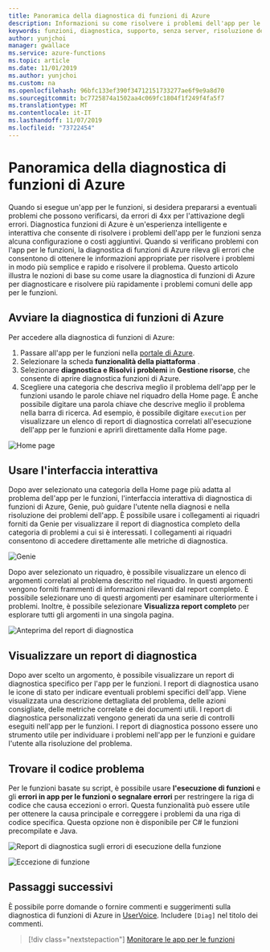 ```yaml
---
title: Panoramica della diagnostica di funzioni di Azure
description: Informazioni su come risolvere i problemi dell'app per le funzioni con la diagnostica di funzioni di Azure.
keywords: funzioni, diagnostica, supporto, senza server, risoluzione dei problemi, self-help
author: yunjchoi
manager: gwallace
ms.service: azure-functions
ms.topic: article
ms.date: 11/01/2019
ms.author: yunjchoi
ms.custom: na
ms.openlocfilehash: 96bfc133ef390f34712151733277ae6f9e9a8d70
ms.sourcegitcommit: bc7725874a1502aa4c069fc1804f1f249f4fa5f7
ms.translationtype: MT
ms.contentlocale: it-IT
ms.lasthandoff: 11/07/2019
ms.locfileid: "73722454"
---
```

# <a name="azure-functions-diagnostics-overview"></a>Panoramica della diagnostica di funzioni di Azure

Quando si esegue un'app per le funzioni, si desidera prepararsi a eventuali problemi che possono verificarsi, da errori di 4xx per l'attivazione degli errori. Diagnostica funzioni di Azure è un'esperienza intelligente e interattiva che consente di risolvere i problemi dell'app per le funzioni senza alcuna configurazione o costi aggiuntivi. Quando si verificano problemi con l'app per le funzioni, la diagnostica di funzioni di Azure rileva gli errori che consentono di ottenere le informazioni appropriate per risolvere i problemi in modo più semplice e rapido e risolvere il problema. Questo articolo illustra le nozioni di base su come usare la diagnostica di funzioni di Azure per diagnosticare e risolvere più rapidamente i problemi comuni delle app per le funzioni.

## <a name="start-azure-functions-diagnostics"></a>Avviare la diagnostica di funzioni di Azure

Per accedere alla diagnostica di funzioni di Azure:

1. Passare all'app per le funzioni nella [portale di Azure](https://portal.azure.com).
2. Selezionare la scheda **funzionalità della piattaforma** .
3. Selezionare **diagnostica e Risolvi i problemi** in **Gestione risorse**, che consente di aprire diagnostica funzioni di Azure.
4. Scegliere una categoria che descriva meglio il problema dell'app per le funzioni usando le parole chiave nel riquadro della Home page. È anche possibile digitare una parola chiave che descrive meglio il problema nella barra di ricerca. Ad esempio, è possibile digitare `execution` per visualizzare un elenco di report di diagnostica correlati all'esecuzione dell'app per le funzioni e aprirli direttamente dalla Home page.

![Home page](./media/functions-diagnostics/homepage.png)

## <a name="use-the-interactive-interface"></a>Usare l'interfaccia interattiva

Dopo aver selezionato una categoria della Home page più adatta al problema dell'app per le funzioni, l'interfaccia interattiva di diagnostica di funzioni di Azure, Genie, può guidare l'utente nella diagnosi e nella risoluzione dei problemi dell'app. È possibile usare i collegamenti ai riquadri forniti da Genie per visualizzare il report di diagnostica completo della categoria di problemi a cui si è interessati. I collegamenti ai riquadri consentono di accedere direttamente alle metriche di diagnostica.

![Genie](./media/functions-diagnostics/genie.png)

Dopo aver selezionato un riquadro, è possibile visualizzare un elenco di argomenti correlati al problema descritto nel riquadro. In questi argomenti vengono forniti frammenti di informazioni rilevanti dal report completo. È possibile selezionare uno di questi argomenti per esaminare ulteriormente i problemi. Inoltre, è possibile selezionare **Visualizza report completo** per esplorare tutti gli argomenti in una singola pagina.

![Anteprima del report di diagnostica](./media/functions-diagnostics/preview-of-diagnostic-report.png)

## <a name="view-a-diagnostic-report"></a>Visualizzare un report di diagnostica

Dopo aver scelto un argomento, è possibile visualizzare un report di diagnostica specifico per l'app per le funzioni. I report di diagnostica usano le icone di stato per indicare eventuali problemi specifici dell'app. Viene visualizzata una descrizione dettagliata del problema, delle azioni consigliate, delle metriche correlate e dei documenti utili. I report di diagnostica personalizzati vengono generati da una serie di controlli eseguiti nell'app per le funzioni. I report di diagnostica possono essere uno strumento utile per individuare i problemi nell'app per le funzioni e guidare l'utente alla risoluzione del problema.

## <a name="find-the-problem-code"></a>Trovare il codice problema 

Per le funzioni basate su script, è possibile usare **l'esecuzione di funzioni** e gli **errori in app per le funzioni o segnalare errori** per restringere la riga di codice che causa eccezioni o errori. Questa funzionalità può essere utile per ottenere la causa principale e correggere i problemi da una riga di codice specifica. Questa opzione non è disponibile per C# le funzioni precompilate e Java.

![Report di diagnostica sugli errori di esecuzione della funzione](./media/functions-diagnostics/diagnostic-report-on-function-execution-errors.png)

![Eccezione di funzione](./media/functions-diagnostics/function-exception.png)

## <a name="next-steps"></a>Passaggi successivi

È possibile porre domande o fornire commenti e suggerimenti sulla diagnostica di funzioni di Azure in [UserVoice](https://feedback.azure.com/forums/355860-azure-functions). Includere `[Diag]` nel titolo dei commenti.

> [!div class="nextstepaction"]
> [Monitorare le app per le funzioni](functions-monitoring.md)
